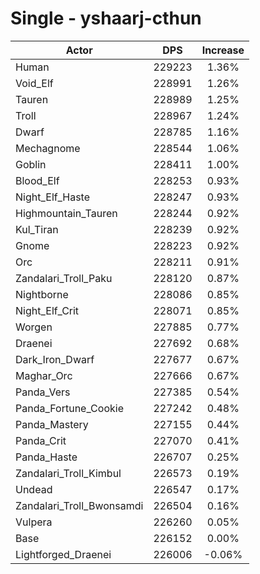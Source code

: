 # Single - yshaarj-cthun
| Actor | DPS | Increase |
|---|:---:|:---:|
|Human|229223|1.36%|
|Void_Elf|228991|1.26%|
|Tauren|228989|1.25%|
|Troll|228967|1.24%|
|Dwarf|228785|1.16%|
|Mechagnome|228544|1.06%|
|Goblin|228411|1.00%|
|Blood_Elf|228253|0.93%|
|Night_Elf_Haste|228247|0.93%|
|Highmountain_Tauren|228244|0.92%|
|Kul_Tiran|228239|0.92%|
|Gnome|228223|0.92%|
|Orc|228211|0.91%|
|Zandalari_Troll_Paku|228120|0.87%|
|Nightborne|228086|0.85%|
|Night_Elf_Crit|228071|0.85%|
|Worgen|227885|0.77%|
|Draenei|227692|0.68%|
|Dark_Iron_Dwarf|227677|0.67%|
|Maghar_Orc|227666|0.67%|
|Panda_Vers|227385|0.54%|
|Panda_Fortune_Cookie|227242|0.48%|
|Panda_Mastery|227155|0.44%|
|Panda_Crit|227070|0.41%|
|Panda_Haste|226707|0.25%|
|Zandalari_Troll_Kimbul|226573|0.19%|
|Undead|226547|0.17%|
|Zandalari_Troll_Bwonsamdi|226504|0.16%|
|Vulpera|226260|0.05%|
|Base|226152|0.00%|
|Lightforged_Draenei|226006|-0.06%|

